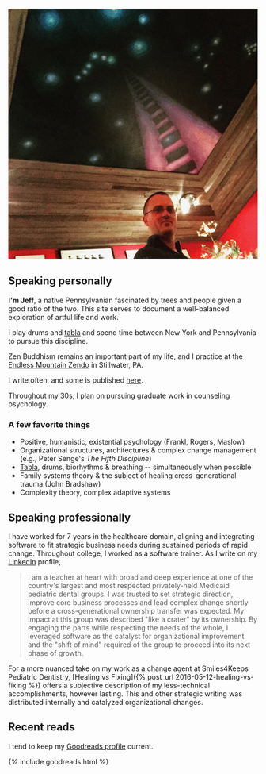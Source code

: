 ![Jim Lennox's painting in Hunlock Creek, PA](/assets/self.png)

## Speaking personally

**I'm Jeff**, a native Pennsylvanian fascinated by trees and people given a good ratio of the two. This site serves to document a well-balanced exploration of artful life and work.

I play drums and [tabla](/tabla/) and spend time between New York and Pennsylvania to pursue this discipline.

Zen Buddhism remains an important part of my life, and I practice at the [Endless Mountain Zendo](http://www.endlessmountainzendo.org) in Stillwater, PA.

I write often, and some is published [here](/archives).

Throughout my 30s, I plan on pursuing graduate work in counseling psychology.

### A few favorite things

- Positive, humanistic, existential psychology (Frankl, Rogers, Maslow)
- Organizational structures, architectures & complex change management (e.g., Peter Senge's *The Fifth Discipline*)
- [Tabla](/tabla/), drums, biorhythms & breathing -- simultaneously when possible
- Family systems theory & the subject of healing cross-generational trauma (John Bradshaw)
- Complexity theory, complex adaptive systems

## Speaking professionally

I have worked for 7 years in the healthcare domain, aligning and integrating software to fit strategic business needs during sustained periods of rapid change. Throughout college, I worked as a software trainer. As I write on my [LinkedIn](https://www.linkedin.com/in/brozena) profile,

> I am a teacher at heart with broad and deep experience at one of the country's largest and most respected privately-held Medicaid pediatric dental groups. I was trusted to set strategic direction, improve core business processes and lead complex change shortly before a cross-generational ownership transfer was expected. My impact at this group was described "like a crater" by its ownership. By engaging the parts while respecting the needs of the whole, I leveraged software as the catalyst for organizational improvement and the "shift of mind" required of the group to proceed into its next phase of growth.

For a more nuanced take on my work as a change agent at Smiles4Keeps Pediatric Dentistry, [Healing vs Fixing]({% post_url 2016-05-12-healing-vs-fixing %}) offers a subjective description of my less-technical accomplishments, however lasting. This and other strategic writing was distributed internally and catalyzed organizational changes.

## Recent reads

I tend to keep my [Goodreads profile](https://goodreads.com/brozena) current.

{% include goodreads.html %}
